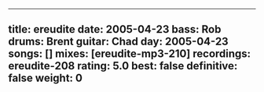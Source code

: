 
---
title: ereudite
date: 2005-04-23
bass:	Rob
drums:	Brent
guitar:	Chad
day: 2005-04-23
songs: []
mixes: [ereudite-mp3-210]
recordings: ereudite-208
rating: 5.0
best: false
definitive: false
weight: 0
---
